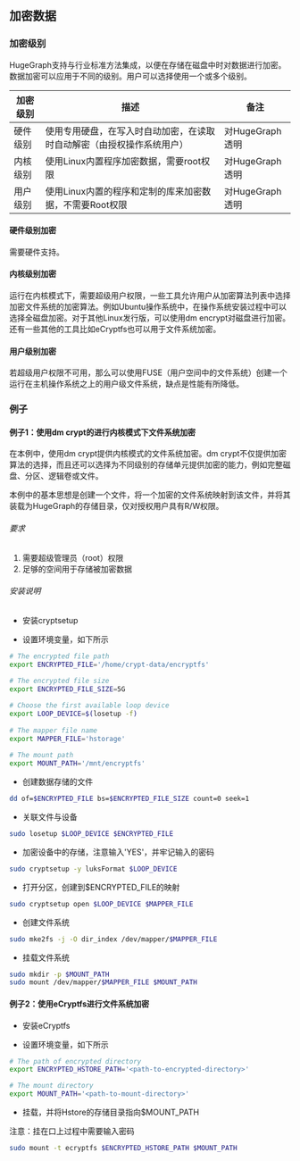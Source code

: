 ## 加密数据

### 加密级别

HugeGraph支持与行业标准方法集成，以便在存储在磁盘中时对数据进行加密。数据加密可以应用于不同的级别。用户可以选择使用一个或多个级别。

|  加密级别   | 描述 |  备注  |
|  ----  | ---|  ----  |
| 硬件级别  |使用专用硬盘，在写入时自动加密，在读取时自动解密（由授权操作系统用户）| 对HugeGraph透明 |
| 内核级别  |使用Linux内置程序加密数据，需要root权限 | 对HugeGraph透明 |
| 用户级别  |使用Linux内置的程序和定制的库来加密数据，不需要Root权限 | 对HugeGraph透明 |

#### 硬件级别加密
需要硬件支持。

#### 内核级别加密

运行在内核模式下，需要超级用户权限，一些工具允许用户从加密算法列表中选择加密文件系统的加密算法。例如Ubuntu操作系统中，在操作系统安装过程中可以选择全磁盘加密。对于其他Linux发行版，可以使用dm encrypt对磁盘进行加密。还有一些其他的工具比如eCryptfs也可以用于文件系统加密。

#### 用户级别加密

若超级用户权限不可用，那么可以使用FUSE（用户空间中的文件系统）创建一个运行在主机操作系统之上的用户级文件系统，缺点是性能有所降低。

### 例子

#### 例子1：使用dm crypt的进行内核模式下文件系统加密

在本例中，使用dm crypt提供内核模式的文件系统加密。dm crypt不仅提供加密算法的选择，而且还可以选择为不同级别的存储单元提供加密的能力，例如完整磁盘、分区、逻辑卷或文件。

本例中的基本思想是创建一个文件，将一个加密的文件系统映射到该文件，并将其装载为HugeGraph的存储目录，仅对授权用户具有R/W权限。

###### 要求 

  1. 需要超级管理员（root）权限
  2. 足够的空间用于存储被加密数据

###### 安装说明

- 安装cryptsetup
  
- 设置环境变量，如下所示

```bash
# The encrypted file path
export ENCRYPTED_FILE='/home/crypt-data/encryptfs'
 
# The encrypted file size
export ENCRYPTED_FILE_SIZE=5G

# Choose the first available loop device
export LOOP_DEVICE=$(losetup -f)
 
# The mapper file name
export MAPPER_FILE='hstorage'
 
# The mount path
export MOUNT_PATH='/mnt/encryptfs'
```

- 创建数据存储的文件

```bash
dd of=$ENCRYPTED_FILE bs=$ENCRYPTED_FILE_SIZE count=0 seek=1
```

- 关联文件与设备

```bash
sudo losetup $LOOP_DEVICE $ENCRYPTED_FILE
```

- 加密设备中的存储，注意输入'YES'，并牢记输入的密码

```bash
sudo cryptsetup -y luksFormat $LOOP_DEVICE
```

- 打开分区，创建到$ENCRYPTED_FILE的映射

```bash
sudo cryptsetup open $LOOP_DEVICE $MAPPER_FILE
```

- 创建文件系统

```bash
sudo mke2fs -j -O dir_index /dev/mapper/$MAPPER_FILE
```

- 挂载文件系统

```bash
sudo mkdir -p $MOUNT_PATH
sudo mount /dev/mapper/$MAPPER_FILE $MOUNT_PATH
```

#### 例子2：使用eCryptfs进行文件系统加密

- 安装eCryptfs

- 设置环境变量，如下所示

```bash
# The path of encrypted directory
export ENCRYPTED_HSTORE_PATH='<path-to-encrypted-directory>'

# The mount directory
export MOUNT_PATH='<path-to-mount-directory>'
```

- 挂载，并将Hstore的存储目录指向$MOUNT_PATH

注意：挂在口上过程中需要输入密码

```bash
sudo mount -t ecryptfs $ENCRYPTED_HSTORE_PATH $MOUNT_PATH
```
